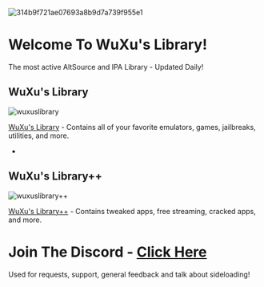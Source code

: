 ![314b9f721ae07693a8b9d7a739f955e1](https://user-images.githubusercontent.com/89362339/218333007-5a37edeb-29ae-4f97-abec-3855d2898291.png)

# Welcome To WuXu's Library! 

The most active AltSource and IPA Library - Updated Daily!

## WuXu's Library

![wuxuslibrary](https://user-images.githubusercontent.com/89362339/218333754-aa7d7f46-9a6c-4556-a1a1-a434c1d9a55b.png)

[WuXu's Library](https://altsource.by.lao.sb/browse/?source=https%3A%2F%2Fraw.githubusercontent.com%2FWuXu1%2Fwuxuslibrary%2Fmain%2Fwuxu-complete.json) - Contains all of your favorite emulators, games, jailbreaks, utilities, and more.


-


## WuXu's Library++

![wuxuslibrary++](https://user-images.githubusercontent.com/89362339/218333803-efc45b84-9fc9-4453-989c-3de6cf8f4490.png)

[WuXu's Library++](https://altsource.by.lao.sb/browse/?source=https%3A%2F%2Fraw.githubusercontent.com%2FWuXu1%2Fwuxuslibrary%2Fmain%2Fwuxu-complete%252B%252B.json) - Contains tweaked apps, free streaming, cracked apps, and more.

# Join The Discord - [Click Here](https://discord.gg/ncC2N3tvu2)

Used for requests, support, general feedback and talk about sideloading!
